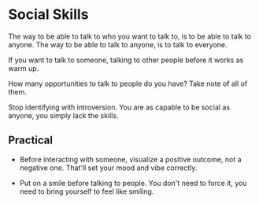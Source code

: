 # Social Skills

The way to be able to talk to who you want to talk to, is to be able to talk to anyone. The way to be able to talk to anyone, is to talk to everyone.

If you want to talk to someone, talking to other people before it works as warm up.

How many opportunities to talk to people do you have? Take note of all of them.

Stop identifying with introversion. You are as capable to be social as anyone, you simply lack the skills.

## Practical

* Before interacting with someone, visualize a positive outcome, not a negative one. That'll set your mood and vibe correctly.

* Put on a smile before talking to people. You don't need to force it, you need to bring yourself to feel like smiling.

